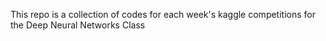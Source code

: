 This repo is a collection of codes for each week's kaggle competitions for the 
Deep Neural Networks Class
